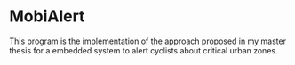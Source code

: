 # MobiAlert 

This program is the implementation of the approach proposed in my master thesis for a embedded system to alert cyclists about critical urban zones.

